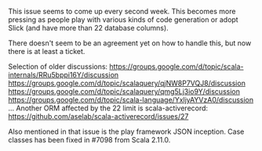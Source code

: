 This issue seems to come up every second week. This becomes more pressing as people play with various kinds of code generation or adopt Slick (and have more than 22 database columns).

There doesn't seem to be an agreement yet on how to handle this, but now there is at least a ticket.

Selection of older discussions:
https://groups.google.com/d/topic/scala-internals/RRu5bppi16Y/discussion
https://groups.google.com/d/topic/scalaquery/qjNW8P7VQJ8/discussion
https://groups.google.com/d/topic/scalaquery/qmg5Lj3io9Y/discussion
https://groups.google.com/d/topic/scala-language/YxljyAYVzA0/discussion
...
Another ORM affected by the 22 limit is scala-activerecord: https://github.com/aselab/scala-activerecord/issues/27

Also mentioned in that issue is the play framework JSON inception.
Case classes has been fixed in #7098 from Scala 2.11.0.
